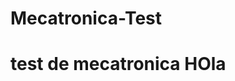 # Mecatronica-Test
test de mecatronica
HOla
========================================================================